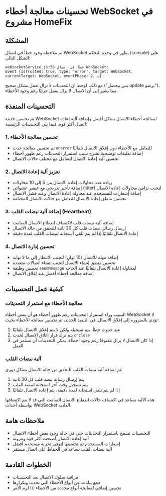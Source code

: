 # تحسينات معالجة أخطاء WebSocket في مشروع HomeFix

## المشكلة

تم ملاحظة وجود خطأ في اتصال WebSocket يظهر في وحدة التحكم (console) على الشكل التالي:

```
websocketService.js:58 خطأ في اتصال WebSocket:
Event {isTrusted: true, type: 'error', target: WebSocket, currentTarget: WebSocket, eventPhase: 2, …}
```

مع ذلك، لوحظ أن التحديثات لا تزال تعمل بشكل صحيح ("بس بيحصل update برضو")، مما يشير إلى أن الاتصال لا يزال يعمل جزئيًا رغم وجود الأخطاء.

## التحسينات المنفذة

تم تحسين خدمة WebSocket لمعالجة أخطاء الاتصال بشكل أفضل وإضافة آلية إعادة اتصال أكثر قوة. فيما يلي التحسينات الرئيسية:

### 1. تحسين معالجة الأخطاء

- تم تحسين معالجة حدث `onerror` للتعامل مع الأخطاء دون إغلاق الاتصال تلقائيًا
- إضافة تعليقات توضيحية تشرح سبب استمرار التحديثات رغم ظهور أخطاء
- تحسين آلية إعادة الاتصال للتعامل مع مختلف حالات الاتصال

### 2. تعزيز آلية إعادة الاتصال

- زيادة عدد محاولات إعادة الاتصال من 5 إلى 10 محاولات
- إضافة تأخير تدريجي مع عنصر عشوائي (jitter) لتجنب تزامن محاولات إعادة الاتصال
- إضافة إشعارات للمستخدم عند محاولة إعادة الاتصال وعند فشل الاتصال
- تحسين منطق إعادة الاتصال للتعامل مع حالات الاتصال المختلفة

### 3. إضافة آلية نبضات القلب (Heartbeat)

- إضافة آلية نبضات قلب لاكتشاف انقطاع الاتصال الصامت
- إرسال رسائل نبضات قلب كل 30 ثانية للتحقق من حالة الاتصال
- إعادة الاتصال تلقائيًا إذا لم يتم تلقي استجابة لنبضات القلب لمدة دقيقة

### 4. تحسين إدارة الاتصال

- إضافة مهلة للاتصال (10 ثوانٍ) لتجنب الانتظار إلى ما لا نهاية
- تحسين منطق إنشاء الاتصال لتجنب إنشاء اتصالات متعددة
- تحسين وظيفة `sendMessage` لمحاولة إعادة الاتصال تلقائيًا عند الحاجة
- إضافة معالجة أخطاء أفضل عند إغلاق الاتصال

## كيفية عمل التحسينات

### معالجة الأخطاء مع استمرار التحديثات

السبب وراء استمرار التحديثات رغم ظهور أخطاء هو أن بعض أخطاء WebSocket لا تؤدي بالضرورة إلى إغلاق الاتصال. في التنفيذ الجديد، تم تحسين معالجة الأخطاء بحيث:

1. عند حدوث خطأ، يتم تسجيله ولكن لا يتم إغلاق الاتصال تلقائيًا
2. يتم ترك قرار إغلاق الاتصال لحدث `onclose`
3. إذا كان الاتصال لا يزال مفتوحًا رغم وجود أخطاء، يمكن للتحديثات أن تستمر في العمل

### آلية نبضات القلب

تم إضافة آلية نبضات القلب للتحقق من حالة الاتصال بشكل دوري:

1. يتم إرسال رسالة نبضة قلب كل 30 ثانية
2. يتم تسجيل وقت آخر استجابة لنبضة القلب
3. إذا لم يتم تلقي استجابة لمدة دقيقة، يتم إعادة الاتصال تلقائيًا

هذه الآلية تساعد في اكتشاف حالات انقطاع الاتصال الصامت التي قد لا يتم اكتشافها بواسطة أحداث WebSocket العادية.

## ملاحظات هامة

- التحسينات تسمح باستمرار التحديثات حتى في حالة وجود بعض أخطاء الاتصال
- آلية إعادة الاتصال أصبحت أكثر قوة ومرونة
- إشعارات المستخدم تم تحسينها لتوفير تجربة مستخدم أفضل
- آلية نبضات القلب تساعد في الحفاظ على اتصال مستقر

## الخطوات القادمة

- مراقبة سلوك الاتصال بعد التحسينات
- جمع بيانات عن أنواع الأخطاء التي تحدث وتكرارها
- تحسين إضافي لمعالجة أنواع محددة من الأخطاء إذا لزم الأمر
